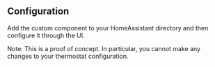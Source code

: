## Configuration

Add the custom component to your HomeAssistant directory and then configure it through the UI.

Note: This is a proof of concept. In particular, you cannot make any changes to your thermostat
configuration.


